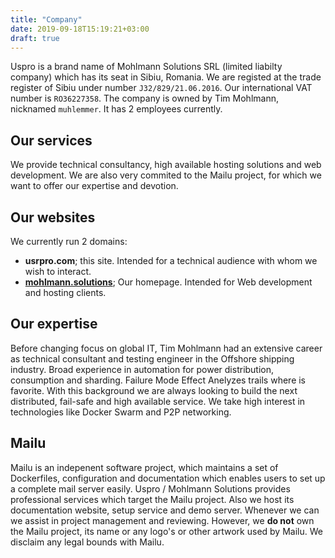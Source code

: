 ```yaml
---
title: "Company"
date: 2019-09-18T15:19:21+03:00
draft: true
---
```

Uspro is a brand name of Mohlmann Solutions SRL (limited liabilty company) which has its seat in Sibiu, Romania. We are registed at the trade register of Sibiu under number `J32/829/21.06.2016`. Our international VAT number is `RO36227358`. The company is owned by Tim Mohlmann, nicknamed `muhlemmer`. It has 2 employees currently.

## Our services
We provide technical consultancy, high available hosting solutions and web development. We are also very commited to the Mailu project, for which we want to offer our expertise and devotion. 

## Our websites
We currently run 2 domains:

- **usrpro.com**; this site. Intended for a technical audience with whom we wish to interact.
- **[mohlmann.solutions](https://mohlmann.solutions)**; Our homepage. Intended for Web development and hosting clients.

## Our expertise
Before changing focus on global IT, Tim Mohlmann had an extensive career as technical consultant and testing engineer in the Offshore shipping industry. Broad experience in automation for power distribution, consumption and sharding. Failure Mode Effect Anelyzes trails where is favorite. With this background we are always looking to build the next distributed, fail-safe and high available service. We take high interest in technologies like Docker Swarm and P2P networking.

## Mailu
Mailu is an indepenent software project, which maintains a set of Dockerfiles, configuration and documentation which enables users to set up a complete mail server easily. Uspro / Mohlmann Solutions provides professional services which target the Mailu project. Also we host its documentation website, setup service and demo server. Whenever we can we assist in project management and reviewing. However, we **do not** own the Mailu project, its name or any logo's or other artwork used by Mailu. We disclaim any legal bounds with Mailu.